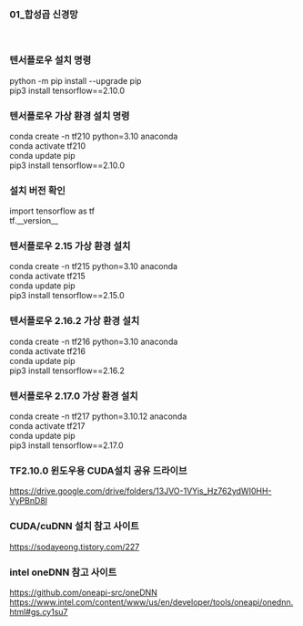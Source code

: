### 01_합성곱 신경망
<br>

### 텐서플로우 설치 명령
python -m pip install --upgrade pip  <br>
pip3 install tensorflow==2.10.0 <br>


### 텐서플로우 가상 환경 설치 명령
conda create -n tf210 python=3.10 anaconda <br>
conda activate tf210 <br>
conda update pip <br>
pip3 install tensorflow==2.10.0 <br>

### 설치 버전 확인
import tensorflow as tf <br>
tf.\_\_version\_\_ <br>

### 텐서플로우 2.15  가상 환경 설치
conda create -n tf215 python=3.10 anaconda <br>
conda activate tf215 <br>
conda update pip <br>
pip3 install tensorflow==2.15.0 <br>

### 텐서플로우 2.16.2  가상 환경 설치
conda create -n tf216 python=3.10 anaconda <br>
conda activate tf216 <br>
conda update pip <br>
pip3 install tensorflow==2.16.2 <br>

### 텐서플로우 2.17.0  가상 환경 설치
conda create -n tf217 python=3.10.12 anaconda <br>
conda activate tf217 <br>
conda update pip <br>
pip3 install tensorflow==2.17.0 <br>


### TF2.10.0 윈도우용 CUDA설치 공유 드라이브
https://drive.google.com/drive/folders/13JVO-1VYis_Hz762ydWI0HH-VyPBnD8l

### CUDA/cuDNN 설치 참고 사이트
https://sodayeong.tistory.com/227

### intel oneDNN 참고 사이트
https://github.com/oneapi-src/oneDNN  <br>
https://www.intel.com/content/www/us/en/developer/tools/oneapi/onednn.html#gs.cy1su7

